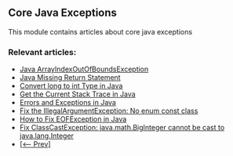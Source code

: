 ## Core Java Exceptions

This module contains articles about core java exceptions

### Relevant articles:
- [Java ArrayIndexOutOfBoundsException](https://www.baeldung.com/java-arrayindexoutofboundsexception)
- [Java Missing Return Statement](https://www.baeldung.com/java-missing-return-statement)
- [Convert long to int Type in Java](https://www.baeldung.com/java-convert-long-to-int)
- [Get the Current Stack Trace in Java](https://www.baeldung.com/java-get-current-stack-trace)
- [Errors and Exceptions in Java](https://www.baeldung.com/java-errors-vs-exceptions)
- [Fix the IllegalArgumentException: No enum const class](https://www.baeldung.com/java-fix-no-enum-const-class)
- [How to Fix EOFException in Java](https://www.baeldung.com/java-fix-eofexception)
- [Fix ClassCastException: java.math.BigInteger cannot be cast to java.lang.Integer](https://www.baeldung.com/java-biginteger-integer-classcastexception)
- [[<-- Prev]](../core-java-exceptions-3)
